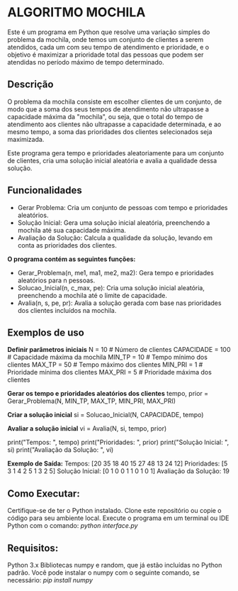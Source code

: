 # ALGORITMO MOCHILA
Este é um programa em Python que resolve uma variação simples do problema da mochila, onde temos um conjunto de clientes a serem atendidos, cada um com seu tempo de atendimento e prioridade, e o objetivo é maximizar a prioridade total das pessoas que podem ser atendidas no período máximo de tempo determinado.

## Descrição
O problema da mochila consiste em escolher clientes de um conjunto, de modo que a soma dos seus tempos de atendimento não ultrapasse a capacidade máxima da "mochila", ou seja, que o total do tempo de atendimento aos clientes não ultrapasse a capacidade determinada, e ao mesmo tempo, a soma das prioridades dos clientes selecionados seja maximizada.

Este programa gera tempo e prioridades aleatoriamente para um conjunto de clientes, cria uma solução inicial aleatória e avalia a qualidade dessa solução.

## Funcionalidades
- Gerar Problema: Cria um conjunto de pessoas com tempo e prioridades aleatórios.
- Solução Inicial: Gera uma solução inicial aleatória, preenchendo a mochila até sua capacidade máxima.
- Avaliação da Solução: Calcula a qualidade da solução, levando em conta as prioridades dos clientes.

**O programa contém as seguintes funções:**
- Gerar_Problema(n, me1, ma1, me2, ma2): Gera tempo e prioridades aleatórios para n pessoas.
- Solucao_Inicial(n, c_max, pe): Cria uma solução inicial aleatória, preenchendo a mochila até o limite de capacidade.
- Avalia(n, s, pe, pr): Avalia a solução gerada com base nas prioridades dos clientes incluídos na mochila.

## Exemplos de uso
**Definir parâmetros iniciais**
N = 10            # Número de clientes
CAPACIDADE = 100  # Capacidade máxima da mochila
MIN_TP = 10       # Tempo mínimo dos clientes
MAX_TP = 50       # Tempo máximo dos clientes
MIN_PRI = 1       # Prioridade mínima dos clientes
MAX_PRI = 5       # Prioridade máxima dos clientes

**Gerar os tempo e prioridades aleatórios dos clientes**
tempo, prior = Gerar_Problema(N, MIN_TP, MAX_TP, MIN_PRI, MAX_PRI)

**Criar a solução inicial**
si = Solucao_Inicial(N, CAPACIDADE, tempo)

**Avaliar a solução inicial**
vi = Avalia(N, si, tempo, prior)

print("Tempos: ", tempo)
print("Prioridades: ", prior)
print("Solução Inicial: ", si)
print("Avaliação da Solução: ", vi)

**Exemplo de Saída:**
Tempos:  [20 35 18 40 15 27 48 13 24 12]
Prioridades:  [5 3 1 4 2 5 1 3 2 5]
Solução Inicial: [0 1 0 0 1 1 0 1 0 1]
Avaliação da Solução: 19

## Como Executar:
Certifique-se de ter o Python instalado.
Clone este repositório ou copie o código para seu ambiente local.
Execute o programa em um terminal ou IDE Python com o comando:
*python interface.py*

## Requisitos:
Python 3.x
Bibliotecas numpy e random, que já estão incluídas no Python padrão.
Você pode instalar o numpy com o seguinte comando, se necessário:
*pip install numpy*